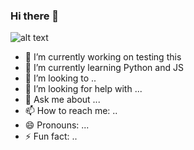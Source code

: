 ### Hi there 👋

<!--
**BenniDci/BenniDci** is a ✨ _special_ ✨ repository because its `README.md` (this file) appears on your GitHub profile.

Here are some ideas to get you started:
-->
![alt text]([http://url/to/img.png](https://user-images.githubusercontent.com/74038190/212748842-9fcbad5b-6173-4175-8a61-521f3dbb7514.gif))

- 🔭 I’m currently working on testing this
- 🌱 I’m currently learning Python and JS
- 👯 I’m looking to ..
- 🤔 I’m looking for help with ...
- 💬 Ask me about ...
- 📫 How to reach me: ..
- 😄 Pronouns: ...
- ⚡ Fun fact: ..

